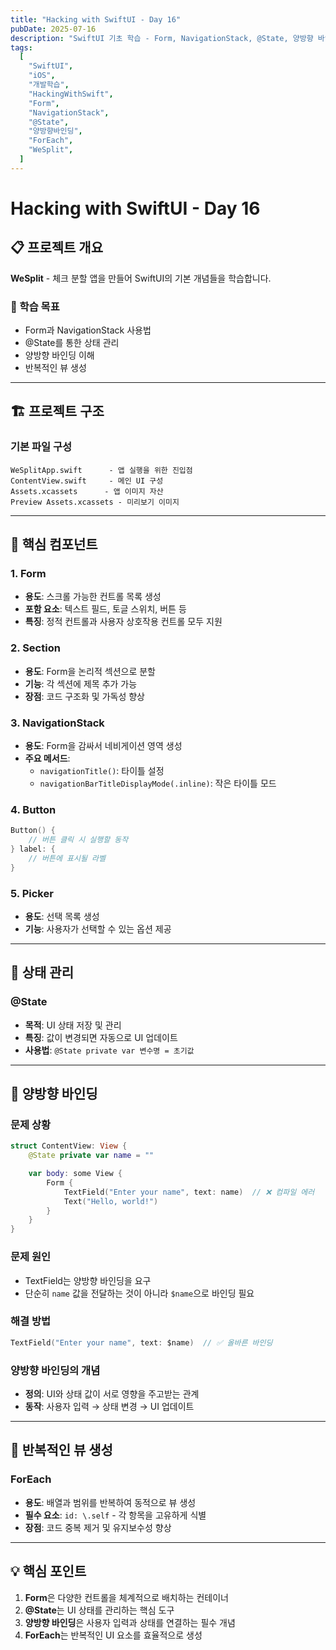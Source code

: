 ```yaml
---
title: "Hacking with SwiftUI - Day 16"
pubDate: 2025-07-16
description: "SwiftUI 기초 학습 - Form, NavigationStack, @State, 양방향 바인딩을 활용한 WeSplit 체크 분할 앱 프로젝트 시작"
tags:
  [
    "SwiftUI",
    "iOS",
    "개발학습",
    "HackingWithSwift",
    "Form",
    "NavigationStack",
    "@State",
    "양방향바인딩",
    "ForEach",
    "WeSplit",
  ]
---
```


# Hacking with SwiftUI - Day 16

## 📋 프로젝트 개요

**WeSplit** - 체크 분할 앱을 만들어 SwiftUI의 기본 개념들을 학습합니다.

### 🎯 학습 목표

- Form과 NavigationStack 사용법
- @State를 통한 상태 관리
- 양방향 바인딩 이해
- 반복적인 뷰 생성

---

## 🏗️ 프로젝트 구조

### 기본 파일 구성

```
WeSplitApp.swift      - 앱 실행을 위한 진입점
ContentView.swift     - 메인 UI 구성
Assets.xcassets      - 앱 이미지 자산
Preview Assets.xcassets - 미리보기 이미지
```

---

## 🧩 핵심 컴포넌트

### 1. Form

- **용도**: 스크롤 가능한 컨트롤 목록 생성
- **포함 요소**: 텍스트 필드, 토글 스위치, 버튼 등
- **특징**: 정적 컨트롤과 사용자 상호작용 컨트롤 모두 지원

### 2. Section

- **용도**: Form을 논리적 섹션으로 분할
- **기능**: 각 섹션에 제목 추가 가능
- **장점**: 코드 구조화 및 가독성 향상

### 3. NavigationStack

- **용도**: Form을 감싸서 네비게이션 영역 생성
- **주요 메서드**:
  - `navigationTitle()`: 타이틀 설정
  - `navigationBarTitleDisplayMode(.inline)`: 작은 타이틀 모드

### 4. Button

```swift
Button() {
    // 버튼 클릭 시 실행할 동작
} label: {
    // 버튼에 표시될 라벨
}
```

### 5. Picker

- **용도**: 선택 목록 생성
- **기능**: 사용자가 선택할 수 있는 옵션 제공

---

## 🔄 상태 관리

### @State

- **목적**: UI 상태 저장 및 관리
- **특징**: 값이 변경되면 자동으로 UI 업데이트
- **사용법**: `@State private var 변수명 = 초기값`

---

## 🔗 양방향 바인딩

### 문제 상황

```swift
struct ContentView: View {
    @State private var name = ""

    var body: some View {
        Form {
            TextField("Enter your name", text: name)  // ❌ 컴파일 에러
            Text("Hello, world!")
        }
    }
}
```

### 문제 원인

- TextField는 양방향 바인딩을 요구
- 단순히 `name` 값을 전달하는 것이 아니라 `$name`으로 바인딩 필요

### 해결 방법

```swift
TextField("Enter your name", text: $name)  // ✅ 올바른 바인딩
```

### 양방향 바인딩의 개념

- **정의**: UI와 상태 값이 서로 영향을 주고받는 관계
- **동작**: 사용자 입력 → 상태 변경 → UI 업데이트

---

## 🔁 반복적인 뷰 생성

### ForEach

- **용도**: 배열과 범위를 반복하여 동적으로 뷰 생성
- **필수 요소**: `id: \.self` - 각 항목을 고유하게 식별
- **장점**: 코드 중복 제거 및 유지보수성 향상

---

## 💡 핵심 포인트

1. **Form**은 다양한 컨트롤을 체계적으로 배치하는 컨테이너
2. **@State**는 UI 상태를 관리하는 핵심 도구
3. **양방향 바인딩**은 사용자 입력과 상태를 연결하는 필수 개념
4. **ForEach**는 반복적인 UI 요소를 효율적으로 생성
